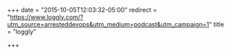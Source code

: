 +++
date = "2015-10-05T12:03:32-05:00"
redirect = "https://www.loggly.com/?utm_source=arresteddevops&utm_medium=podcast&utm_campaign=1"
title = "loggly"

+++

